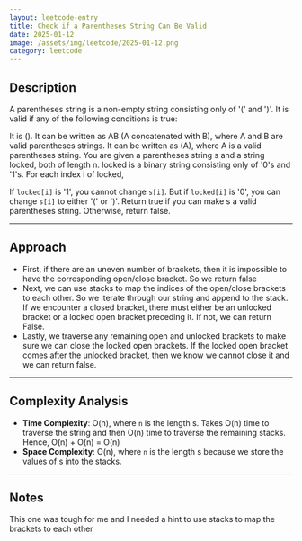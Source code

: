 ```yaml
---
layout: leetcode-entry
title: Check if a Parentheses String Can Be Valid
date: 2025-01-12
image: /assets/img/leetcode/2025-01-12.png
category: leetcode
---
```

## Description


A parentheses string is a non-empty string consisting only of '(' and ')'. It is valid if any of the following conditions is true:

It is ().
It can be written as AB (A concatenated with B), where A and B are valid parentheses strings.
It can be written as (A), where A is a valid parentheses string.
You are given a parentheses string s and a string locked, both of length n. locked is a binary string consisting only of '0's and '1's. For each index i of locked,

If `locked[i]` is '1', you cannot change `s[i]`.
But if `locked[i]` is '0', you can change `s[i]` to either '(' or ')'.
Return true if you can make s a valid parentheses string. Otherwise, return false.

---

## Approach

- First, if there are an uneven number of brackets, then it is impossible to have the corresponding open/close bracket. So we return false
- Next, we can use stacks to map the indices of the open/close brackets to each other. So we iterate through our string and append to the stack. If we encounter a closed bracket, there must either be an unlocked bracket or a locked open bracket preceding it. If not, we can return False.
- Lastly, we traverse any remaining open and unlocked brackets to make sure we can close the locked open brackets. If the locked open bracket comes after the unlocked bracket, then we know we cannot close it and we can return false. 

---

## Complexity Analysis

- **Time Complexity**: O(n), where `n` is the length s. Takes O(n) time to traverse the string and then O(n) time to traverse the remaining stacks. Hence, O(n) + O(n) = O(n)
- **Space Complexity**: O(n), where `n` is the length s because we store the values of s into the stacks.

---

## Notes

This one was tough for me and I needed a hint to use stacks to map the brackets to each other





